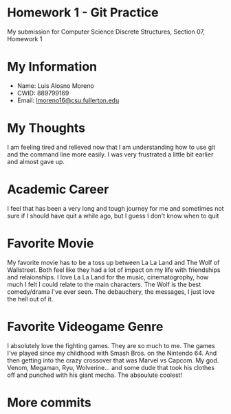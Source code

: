 # Homework 1 - Git Practice

My submission for Computer Science Discrete Structures, Section 07, Homework 1

# My Information

* Name: Luis Alosno Moreno
* CWID: 889799169
* Email: lmoreno16@csu.fullerton.edu
# My Thoughts
I am feeling tired and relieved now that I am understanding how to use git and the command line more easily. I was very frustrated a little bit earlier and almost gave up.
# Academic Career
I feel that has been a very long and tough journey for me and sometimes not sure if I should have quit a while ago, but I guess I don't know when to quit
# Favorite Movie
My favorite movie has to be a toss up between La La Land and The Wolf of Wallstreet. Both feel like they had a lot of impact on my life with friendships and relaionships. I love La La Land for the music, cinematogrophy, how much I felt I could relate to the main characters. The Wolf is the best comedy/drama I've ever seen. The debauchery, the messages, I just love the hell out of it.
# Favorite Videogame Genre
I absolutely love the fighting games. They are so much to me. The games I've played since my childhood with Smash Bros. on the Nintendo 64. And then getting into the crazy crossover that was Marvel vs Capcom. My god. Venom, Megaman, Ryu, Wolverine... and some dude that took his clothes off and punched with his giant mecha. The absoulute coolest!
# More commits

